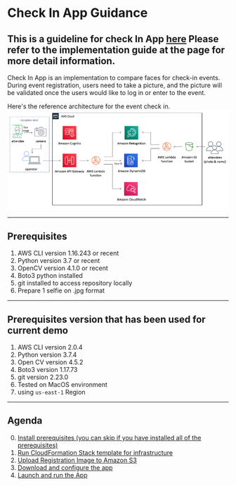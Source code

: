 # Check In App Guidance

## This is a guideline for check In App [here](https://aws.amazon.com/solutions/implementations/auto-check-in-app/?nc1=h_ls#) Please refer to the implementation guide at the page for more detail information.

Check In App is an implementation to compare faces for check-in events. During event registration, users need to take a picture, and the picture will be validated once the users would like to log in or enter to the event.

Here's the reference architecture for the event check in.
![](images/Readme/Architecture.jpg)

---
## Prerequisites
1. AWS CLI version 1.16.243 or recent
2. Python version 3.7 or recent
3. OpenCV version 4.1.0 or recent
4. Boto3 python installed
5. git installed to access repository locally
6. Prepare 1 selfie on .jpg format

---
## Prerequisites version that has been used for current demo
1. AWS CLI version 2.0.4
2. Python version 3.7.4
3. Open CV version 4.5.2
4. Boto3 version 1.17.73
5. git version 2.23.0
6. Tested on MacOS environment
7. using `us-east-1` Region

---

## Agenda
0. [Install prerequisites (you can skip if you have installed all of the prerequisites)](docs/Prerequisites.md)
1. [Run CloudFormation Stack template for infrastructure](docs/CloudFormationStack.md)
2. [Upload Registration Image to Amazon S3](docs/UploadImageS3.md)
3. [Download and configure the app](docs/ConfigureApp.md)
4. [Launch and run the App](docs/LaunchApp.md)